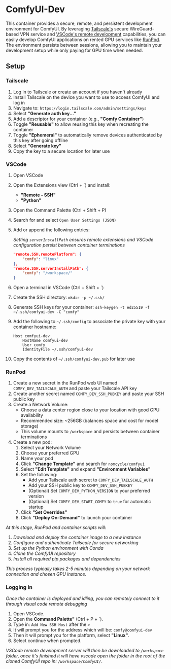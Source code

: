 # ComfyUI-Dev

This container provides a secure, remote, and persistent development environment for ComfyUI. By leveraging [Tailscale's](https://tailscale.com) secure WireGuard-based VPN service and [VSCode's remote development](https://code.visualstudio.com/docs/remote/remote-overview) capabilities, you can easily develop ComfyUI applications on rented GPU services like [RunPod](https://www.runpod.io/). The environment persists between sessions, allowing you to maintain your development setup while only paying for GPU time when needed.

## Setup

### Tailscale

1. Log in to Tailscale or create an account if you haven't already
2. Install Tailscale on the device you want to use to access ComfyUI and log in
3. Navigate to: `https://login.tailscale.com/admin/settings/keys`
4. Select **"Generate auth key..."**
5. Add a descriptor for your container (e.g., **"Comfy Container"**)
6. Toggle **"Reusable"** to allow reusing this key when recreating the container
7. Toggle **"Ephemeral"** to automatically remove devices authenticated by this key after going offline
8. Select **"Generate key"**
9. Copy the key to a secure location for later use

### VSCode

1. Open VSCode
2. Open the Extensions view (Ctrl + `) and install:
   * **"Remote - SSH"**
   * **"Python"**
3. Open the Command Palette (Ctrl + Shift + P)
4. Search for and select `Open User Settings (JSON)`
5. Add or append the following entries:
   
   *Setting `serverInstallPath` ensures remote extensions and VSCode configuration persist between container terminations*
    ```json
    "remote.SSH.remotePlatform": {
        "comfy": "linux"
    },
    "remote.SSH.serverInstallPath": {
        "comfy": "/workspace/"
    }
    ```
6. Open a terminal in VSCode (Ctrl + Shift + `)
7. Create the SSH directory: `mkdir -p ~/.ssh/`
8. Generate SSH keys for your container: `ssh-keygen -t ed25519 -f ~/.ssh/comfyui-dev -C "comfy"`
9. Add the following to `~/.ssh/config` to associate the private key with your container hostname:
    ```
    Host comfyui-dev
        HostName comfyui-dev
        User comfy
        IdentityFile ~/.ssh/comfyui-dev
    ```
10. Copy the contents of `~/.ssh/comfyui-dev.pub` for later use

### RunPod

1. Create a new secret in the RunPod web UI named `COMFY_DEV_TAILSCALE_AUTH` and paste your Tailscale API key
2. Create another secret named `COMFY_DEV_SSH_PUBKEY` and paste your SSH public key
3. Create a Network Volume:
   * Choose a data center region close to your location with good GPU availability
   * Recommended size: ~256GB (balances space and cost for model storage)
   * This volume mounts to `/workspace` and persists between container terminations
4. Create a new pod:
    1. Select your Network Volume
    2. Choose your preferred GPU
    3. Name your pod
    4. Click **"Change Template"** and search for `nomcycle/comfyui`
    5. Select **"Edit Template"** and expand **"Environment Variables"**
    6. Set the following:
        * Add your Tailscale auth secret to `COMFY_DEV_TAILSCALE_AUTH`
        * Add your SSH public key to `COMFY_DEV_SSH_PUBKEY`
        * (Optional) Set `COMFY_DEV_PYTHON_VERSION` to your preferred version
        * (Optional) Set `COMFY_DEV_START_COMFY` to `true` for automatic startup
    7. Click **"Set Overrides"**
    8. Click **"Deploy On-Demand"** to launch your container

*At this stage, RunPod and container scripts will:*
1. *Download and deploy the container image to a new instance*
2. *Configure and authenticate Tailscale for secure networking*
3. *Set up the Python environment with Conda*
4. *Clone the ComfyUI repository*
5. *Install all required pip packages and dependencies*

*This process typically takes 2-5 minutes depending on your network connection and chosen GPU instance.*

### Logging In
*Once the container is deployed and idling, you can remotely connect to it through visual code remote debugging*
1. Open VSCode.
2. Open the **Command Palette"** (Ctrl + P + `).
3. Type in: `Add New SSH Host` after the `>`
4. It will prompt you for the address which will be: `comfy@comfyui-dev`
5. Then it will prompt you for the platform, select **"Linux"**. 
6. Select continue when prompted.

*VSCode remote development server will then be downloaded to `/workspace` folder, once it's finished it will have vscode open the folder in the root of the cloned ComfyUI repo in: `/workspace/ComfyUI/`*.